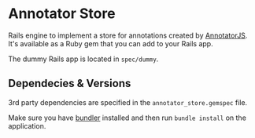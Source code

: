 Annotator Store
===============

Rails engine to implement a store for annotations created by [AnnotatorJS][annotatorjs]. It's available as a Ruby gem that you can add to your Rails app.

The dummy Rails app is located in `spec/dummy`.

Dependecies & Versions
----------------------

3rd party dependencies are specified in the `annotator_store.gemspec` file.

Make sure you have [bundler][bundler] installed and then run `bundle install` on
the application.

[annotatorjs]: http://annotatorjs.org/
[bundler]: http://bundler.io
